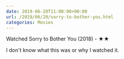 ```yaml
---
date: 2019-06-20T11:00:00+00:00
url: /2019/06/20/sorry-to-bother-you.html
categories: Movies
---
```

Watched Sorry to Bother You (2018) - ★★

I don't know what this was or why I watched it.


